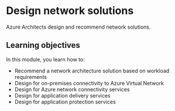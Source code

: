 # Design network solutions

Azure Architects design and recommend network solutions.

## Learning objectives

In this module, you learn how to:

- Recommend a network architecture solution based on workload requirements
- Design for on-premises connectivity to Azure Virtual Network
- Design for Azure network connectivity services
- Design for application delivery services
- Design for application protection services